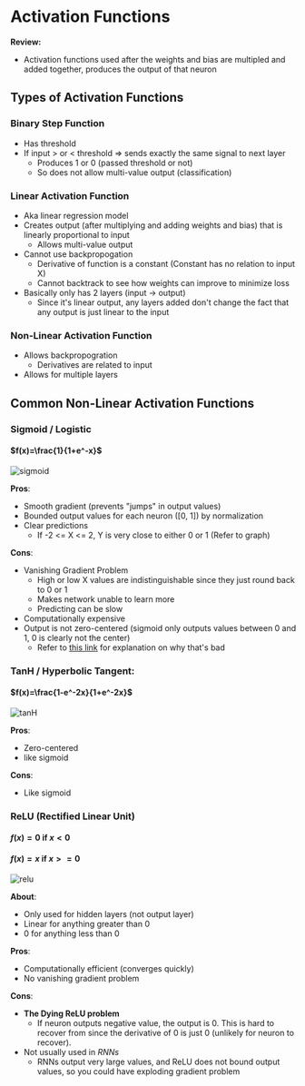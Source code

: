 # Activation Functions

**Review:**
- Activation functions used after the weights and bias are multipled and added together, produces the output of that neuron

## Types of Activation Functions

### Binary Step Function
- Has threshold
- If input > or < threshold => sends exactly the same signal to next layer
  - Produces 1 or 0 (passed threshold or not)
  - So does not allow multi-value output (classification)

### Linear Activation Function
- Aka linear regression model
- Creates output (after multiplying and adding weights and bias) that is linearly proportional to input
  - Allows multi-value output
- Cannot use backpropogation
  - Derivative of function is a constant (Constant has no relation to input X)
  - Cannot backtrack to see how weights can improve to minimize loss
- Basically only has 2 layers (input -> output)
  - Since it's linear output, any layers added don't change the fact that any output is just linear to the input

### Non-Linear Activation Function
- Allows backpropogration
  - Derivatives are related to input
- Allows for multiple layers

## Common Non-Linear Activation Functions

### Sigmoid / Logistic
#### $f(x)=\frac{1}{1+e^-x}$

![sigmoid](https://upload.wikimedia.org/wikipedia/commons/thumb/8/88/Logistic-curve.svg/1200px-Logistic-curve.svg.png)

**Pros**:
- Smooth gradient (prevents "jumps" in output values)
- Bounded output values for each neuron ([0, 1]) by normalization
- Clear predictions
  - If -2 <= X <= 2, Y is very close to either 0 or 1 (Refer to graph)

**Cons**:
- Vanishing Gradient Problem
  - High or low X values are indistinguishable since they just round back to 0 or 1
  - Makes network unable to learn more
  - Predicting can be slow
- Computationally expensive
- Output is not zero-centered (sigmoid only outputs values between 0 and 1, 0 is clearly not the center)
  - Refer to [this link](https://medium.com/datadriveninvestor/deep-learning-best-practices-activation-functions-weight-initialization-methods-part-1-c235ff976ed) for explanation on why that's bad

### TanH / Hyperbolic Tangent:
#### $f(x)=\frac{1-e^-2x}{1+e^-2x}$ 

![tanH](https://lh3.googleusercontent.com/proxy/7LNx57K9GPV1nJjhdwrfrpyuMuEpmtc48rRaAQouyR4-5xFate0vjR0JF2JB9YhlNu0Flf30NiyIrOVKURwXwx\_Ro2y\_0yaTSFILZql9TYjCjIwl)

**Pros**:
- Zero-centered
- like sigmoid

**Cons**:
- Like sigmoid

### ReLU (Rectified Linear Unit)
#### $f(x) = 0$ if $x<0$
#### $f(x) = x$ if $x>=0$

![relu](https://cdn.tinymind.com/static/img/learn/relu.png)

**About**:
- Only used for hidden layers (not output layer)
- Linear for anything greater than 0
- 0 for anything less than 0

**Pros**:
- Computationally efficient (converges quickly)
- No vanishing gradient problem

**Cons**:
- **The Dying ReLU problem**
  - If neuron outputs negative value, the output is 0. This is hard to recover from since the derivative of 0 is just 0 (unlikely for neuron to recover).
- Not usually used in *RNNs*
  - RNNs output very large values, and ReLU does not bound output values, so you could have exploding gradient problem






















